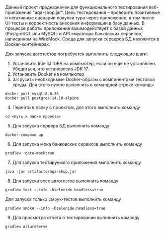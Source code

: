Данный проект предназначен для функционального тестирования веб-приложения "aqa-shop.jar". Цель тестирования – проверить позитивные
и негативные сценарии покупки тура через приложение, в том числе UI-тесты и корректность внесения информации в базу данных. В процессе работы приложение взаимодействует с базой данных (PostgreSQL или MySQL) и API эмулятора банковских сервисов, написанном на WireMock. Среда для запуска серверов БД нахожится в Docker-контейнерах.

Для запуска автотестов потребуется выполнить следующие шаги:

1. Установить IntelliJ IDEA на компьютер, если он ещё не установлен. Убедиться, что установлена JDK 17.
2. Установить Docker на компьютер
3. Загрузить необходимые Docker-образы с компонентами тестовой среды. Для этого нужно выполнить в командной строке команды

```
docker pull mysql:8.0.36
docker pull postgres:14.10-alpine
```
4. Перейти в папку с проектом, для этого выполнить команду

```cd <путь к папке проекта>```

5. Для запуска сервера БД выполнить команду

```docker-compose up```

6. Для запуска мока банковских сервисов выполнить команду

```gradlew :gate-mock:run```

7. Для запуска тестируемого приложения выполнить команду

```java -jar artifacts/aqa-shop.jar```

8. Для запуска всех автотестов выполнить команду

```gradlew test --info -Dselenide.headless=true```

Для запуска только смоук-тестов выполнить команду

```gradlew smoke --info -Dselenide.headless=true```

9. Для просмотра отчёта о тестировании выполнить команду
   
```gradlew allureServe```
